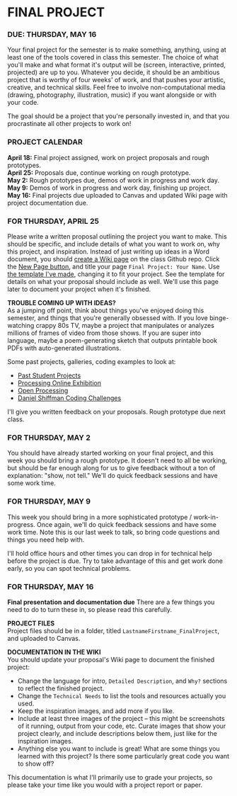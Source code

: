 FINAL PROJECT
====

### DUE: THURSDAY, MAY 16

Your final project for the semester is to make something, anything, using at least one of the tools covered in class this semester. The choice of what you'll make and what format it's output will be (screen, interactive, printed, projected) are up to you. Whatever you decide, it should be an ambitious project that is worthy of four weeks' of work, and that pushes your artistic, creative, and technical skills. Feel free to involve non-computational media (drawing, photography, illustration, music) if you want alongside or with your code.

The goal should be a project that you're personally invested in, and that you procrastinate all other projects to work on!

### PROJECT CALENDAR  
**April 18:** Final project assigned, work on project proposals and rough prototypes.  
**April 25:** Proposals due, continue working on rough prototype.  
**May 2:** Rough prototypes due, demos of work in progress and work day.  
**May 9:** Demos of work in progress and work day, finishing up project.  
**May 16:** Final projects due uploaded to Canvas and updated Wiki page with project documentation due.  

### FOR THURSDAY, APRIL 25  
Please write a written proposal outlining the project you want to make. This should be specific, and include details of what you want to work on, why this project, and inspiration. Instead of just writing up ideas in a Word document, you should [create a Wiki page](https://github.com/reminagreenfield/CreativeProgramming1/wiki) on the class Github repo. Click the [New Page button](https://github.com/reminagreenfield/CreativeProgramming1/wiki/_new), and title your page `Final Project: Your Name`. Use [the template I've made](https://github.com/reminagreenfield/CreativeProgramming1/wiki/Final-Project-Template:-FirstName-LastName), changing it to fit your project. See the template for details on what your proposal should include as well. We'll use this page later to document your project when it's finished.  

**TROUBLE COMING UP WITH IDEAS?**  
As a jumping off point, think about things you've enjoyed doing this semester, and things that you're generally obsessed with. If you love binge-watching crappy 80s TV, maybe a project that manipulates or analyzes millions of frames of video from those shows. If you are super into language, maybe a poem-generating sketch that outputs printable book PDFs with auto-generated illustrations.

Some past projects, galleries, coding examples to look at:

* [Past Student Projects](https://github.com/jeffThompson/CreativeProgramming1/wiki)
* [Processing Online Exhibition](https://processing.org/exhibition/)
* [Open Processing](https://www.openprocessing.org/)
* [Daniel Shiffman Coding Challenges](https://www.youtube.com/watch?v=17WoOqgXsRM&list=PLRqwX-V7Uu6ZiZxtDDRCi6uhfTH4FilpH)

I'll give you written feedback on your proposals. Rough prototype due next class.

### FOR THURSDAY, MAY 2   
You should have already started working on your final project, and this week you should bring a rough prototype. It doesn't need to all be working, but should be far enough along for us to give feedback without a ton of explanation: "show, not tell." We'll do quick feedback sessions and have some work time.

### FOR THURSDAY, MAY 9
This week you should bring in a more sophisticated prototype / work-in-progress. Once again, we'll do quick feedback sessions and have some work time. Note this is our last week to talk, so bring code questions and things you need help with.

I'll hold office hours and other times you can drop in for technical help before the project is due. Try to take advantage of this and get work done early, so you can spot technical problems.

### FOR THURSDAY, MAY 16   
**Final presentation and documentation due** There are a few things you need to do to turn these in, so please read this carefully.

**PROJECT FILES**  
Project files should be in a folder, titled `LastnameFirstname_FinalProject`, and uploaded to Canvas.

**DOCUMENTATION IN THE WIKI**  
You should update your proposal's Wiki page to document the finished project:  

* Change the language for intro, `Detailed Description`, and `Why?` sections to reflect the finished project.  
* Change the `Technical Needs` to list the tools and resources actually you used.  
* Keep the inspiration images, and add more if you like.  
* Include at least three images of the project – this might be screenshots of it running, output from your code, etc. Curate images that show your project clearly, and include descriptions below them, just like for the inspiration images.  
* Anything else you want to include is great! What are some things you learned with this project? Is there some particularly great code you want to show off?

This documentation is what I'll primarily use to grade your projects, so please take your time like you would with a project report or paper.
